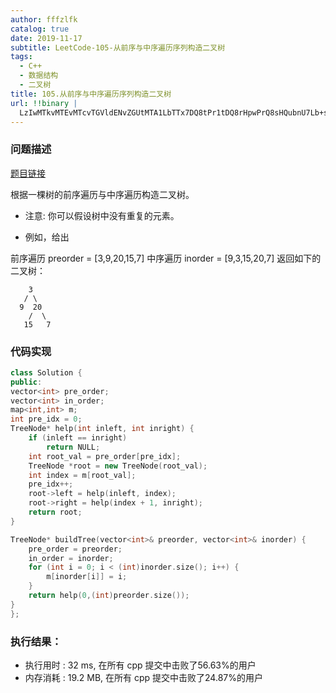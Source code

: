 ```yaml
---
author: fffzlfk
catalog: true
date: 2019-11-17
subtitle: LeetCode-105-从前序与中序遍历序列构造二叉树
tags:
  - C++
  - 数据结构
  - 二叉树
title: 105.从前序与中序遍历序列构造二叉树
url: !!binary |
  LzIwMTkvMTEvMTcvTGVldENvZGUtMTA1LbTTx7DQ8tPr1tDQ8rHpwPrQ8sHQubnU7Lb+subK9y8=
---
```



### 问题描述
[题目链接](https://leetcode-cn.com/problems/construct-binary-tree-from-preorder-and-inorder-traversal)

根据一棵树的前序遍历与中序遍历构造二叉树。

* 注意:
你可以假设树中没有重复的元素。

* 例如，给出

前序遍历 preorder = [3,9,20,15,7]
中序遍历 inorder = [9,3,15,20,7]
返回如下的二叉树：
```
    3
   / \
  9  20
    /  \
   15   7
```

### 代码实现
```cpp
class Solution {
public:
vector<int> pre_order;
vector<int> in_order;
map<int,int> m;
int pre_idx = 0;
TreeNode* help(int inleft, int inright) {
	if (inleft == inright)
		return NULL;
	int root_val = pre_order[pre_idx];
	TreeNode *root = new TreeNode(root_val);
	int index = m[root_val];
	pre_idx++;
	root->left = help(inleft, index);
	root->right = help(index + 1, inright);
	return root;
}

TreeNode* buildTree(vector<int>& preorder, vector<int>& inorder) {
	pre_order = preorder;
	in_order = inorder;
	for (int i = 0; i < (int)inorder.size(); i++) {
		m[inorder[i]] = i;
	}
	return help(0,(int)preorder.size());
}
};
```

### 执行结果：

* 执行用时 :
32 ms, 在所有 cpp 提交中击败了56.63%的用户
* 内存消耗 :
19.2 MB, 在所有 cpp 提交中击败了24.87%的用户
